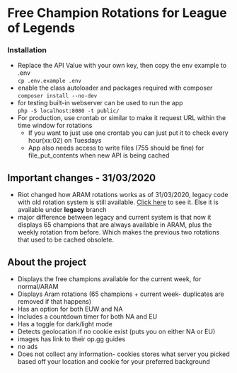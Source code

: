 # Free Champion Rotations for League of Legends

### Installation

- Replace the API Value with your own key, then copy the env example to .env  \
`cp .env.example .env`
- enable the class autoloader and packages required with composer \
  `composer install --no-dev`
- for testing built-in webserver can be used to run the app \
  `php -S localhost:8080 -t public/`
 - For production, use crontab or similar to make it request URL within the time window for rotations
    * If you want to just use one crontab you can just put it to check every hour(xx:02) on Tuesdays 
     * App also needs access to write files (755 should be fine) for file_put_contents when new API is being cached
## Important changes - 31/03/2020
- Riot changed how ARAM rotations works as of 31/03/2020, legacy code with old rotation system is still available.   [Click here](https://plebs.website)
to see it. Else it is available under **legacy** branch
- major difference between legacy and current system is that now it displays 65 champions that are always available in ARAM,
plus the weekly rotation from before. Which makes the previous two rotations that used to be cached obsolete.

## About the project

* Displays the free champions available for the current week, for normal/ARAM
* Displays Aram rotations (65 champions + current week- duplicates are removed if that happens)
* Has an option for both EUW and NA
* Includes a countdown timer for both NA and EU
* Has a toggle for dark/light mode
* Detects geolocation if no cookie exist (puts you on either NA or EU)
* images has link to their op.gg guides
* no ads
* Does not collect any information- cookies stores what server you picked based off your location 
and cookie for your preferred background
